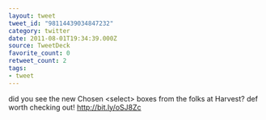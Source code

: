 ```yaml
---
layout: tweet
tweet_id: "98114439034847232"
category: twitter
date: 2011-08-01T19:34:39.000Z
source: TweetDeck
favorite_count: 0
retweet_count: 2
tags:
- tweet
---
```


did you see the new Chosen &lt;select&gt; boxes from the folks at Harvest? def worth checking out! http://bit.ly/oSJ8Zc
